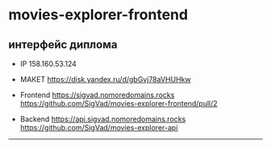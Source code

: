 # movies-explorer-frontend
интерфейс диплома
---
* IP 158.160.53.124

* МАКЕТ
https://disk.yandex.ru/d/gbGvj78aVHUHkw

* Frontend 
https://sigvad.nomoredomains.rocks 
https://github.com/SigVad/movies-explorer-frontend/pull/2

* Backend 
https://api.sigvad.nomoredomains.rocks 
https://github.com/SigVad/movies-explorer-api
---